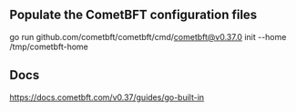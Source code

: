 ## Populate the CometBFT configuration files

go run github.com/cometbft/cometbft/cmd/cometbft@v0.37.0 init --home /tmp/cometbft-home

## Docs

https://docs.cometbft.com/v0.37/guides/go-built-in
